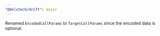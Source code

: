 ```yaml
---
"@delvtech/drift": major
---
```


Renamed `EncodedCallParams` to `TargetCallParams` since the encoded data is optional.
